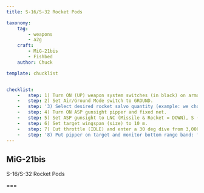 ```yaml
---
title: S-16/S-32 Rocket Pods

taxonomy:
    tag:
        - weapons
        - a2g
    craft:
        - MiG-21bis
        - Fishbed
    author: Chuck

template: chucklist


checklist:
    -   step: 1) Turn ON (UP) weapon system switches (in black) on armament panel.
    -   step: 2) Set Air/Ground Mode switch to GROUND.
    -   step: '3) Select desired rocket salvo quantity (example: we choose “8” on the inner scale, which means that each time we press the weapons release button we sent a volley of 8 rockets coming from ALL pods).'
    -   step: 4) Turn ON ASP gunsight pipper and fixed net.
    -   step: 5) Set ASP gunsight to LNC (Missile & Rocket = DOWN), S (shooting mode = UP), AUT (automatic = UP) and GYRO (ASP GYRO mode = DOWN).
    -   step: 6) Set target wingspan (size) to 10 m.
    -   step: 7) Cut throttle (IDLE) and enter a 30 deg dive from 3,000 m minimum.
    -   step: '8) Put pipper on target and monitor bottom range band: fire from 1,700 m by holding the WEAPONS RELEASE button. You will have a visual cue when the LAUNCH ALLOWED light is lit up.'
---
```


## MiG-21bis 
S-16/S-32 Rocket Pods

===

